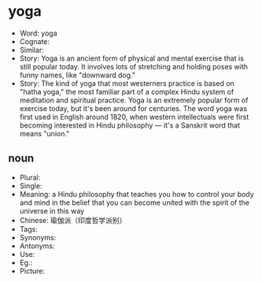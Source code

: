 # yoga

- Word: yoga
- Cognate: 
- Similar: 
- Story: Yoga is an ancient form of physical and mental exercise that is still popular today. It involves lots of stretching and holding poses with funny names, like "downward dog."
- Story: The kind of yoga that most westerners practice is based on "hatha yoga," the most familiar part of a complex Hindu system of meditation and spiritual practice. Yoga is an extremely popular form of exercise today, but it's been around for centuries. The word yoga was first used in English around 1820, when western intellectuals were first becoming interested in Hindu philosophy — it's a Sanskrit word that means "union."

## noun

- Plural: 
- Single: 
- Meaning: a Hindu philosophy that teaches you how to control your body and mind in the belief that you can become united with the spirit of the universe in this way
- Chinese: 瑜伽派（印度哲学派别）
- Tags: 
- Synonyms: 
- Antonyms: 
- Use: 
- Eg.: 
- Picture: 

